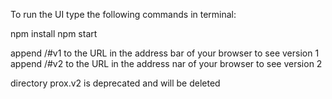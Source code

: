 To run the UI type the following commands in terminal:

npm install
npm start

append /#v1 to the URL in the address bar of your browser to see version 1
append /#v2 to the URL in the address nar of your browser to see version 2

directory prox.v2 is deprecated and will be deleted